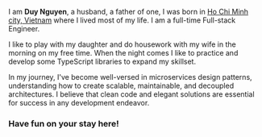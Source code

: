 I am **Duy Nguyen**, a husband, a father of one, I was born in [Ho Chi Minh city, Vietnam](https://en.wikipedia.org/wiki/Ho_Chi_Minh_City) where I lived most of my life. I am a full-time Full-stack Engineer.

I like to play with my daughter and do housework with my wife in the morning on my free time. When the night comes I like to practice and develop some TypeScript libraries to expand my skillset.

In my journey, I've become well-versed in microservices design patterns, understanding how to create scalable, maintainable, and decoupled architectures. I believe that clean code and elegant solutions are essential for success in any development endeavor.

### **Have fun on your stay here!**
